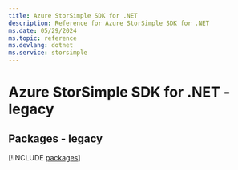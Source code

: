 ```yaml
---
title: Azure StorSimple SDK for .NET
description: Reference for Azure StorSimple SDK for .NET
ms.date: 05/29/2024
ms.topic: reference
ms.devlang: dotnet
ms.service: storsimple
---
```

# Azure StorSimple SDK for .NET - legacy
## Packages - legacy
[!INCLUDE [packages](storsimple-index.md)]